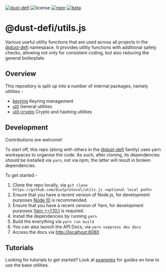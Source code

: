 [![dust-defi](https://img.shields.io/badge/dust--defi-js-blueviolet)](https://docs.dust.llc/docs/developers/js_libraries/#dustjs)
![license](https://img.shields.io/badge/License-Apache%202.0-blue?logo=apache&style=flat-square)
[![npm](https://img.shields.io/npm/v/@dust-defi/util?logo=npm&style=flat-square)](https://www.npmjs.com/package/@dust-defi/util)
[![beta](https://img.shields.io/npm/v/@dust-defi/util/beta?label=beta&logo=npm&style=flat-square)](https://www.npmjs.com/package/@dust-defi/util)

# @dust-defi/utils.js

Various useful utility functions that are used across all projects in the [@dust-defi](https://dust.llc) namespace. It provides utility functions with additional safety checks, allowing not only for consistent coding, but also reducing the general boilerplate.

## Overview

This repository is split up into a number of internal packages, namely utilities -

- [keyring](packages/keyring/) Keyring management
- [util](packages/util/) General utilities
- [util-crypto](packages/util-crypto/) Crypto and hashing utilities

## Development

Contributions are welcome!

To start off, this repo (along with others in the [@dust-defi](https://github.com/dustprotocol/) family) uses yarn workspaces to organise the code. As such, after cloning, its dependencies _should_ be installed via `yarn`, not via npm; the latter will result in broken dependencies.

To get started -

1. Clone the repo locally, via `git clone https://github.com/dustprotocol/utils.js <optional local path>`
2. Ensure that you have a recent version of Node.js, for development purposes [Node 10](https://nodejs.org/en/) is recommended.
3. Ensure that you have a recent version of Yarn, for development purposes [Yarn >=1.10.1](https://yarnpkg.com/docs/install) is required.
4. Install the dependencies by running `yarn`
5. Build the everything via `yarn run build`
6. You can also launch the API Docs, via `yarn vuepress dev docs`
7. Access the docs via [http://localhost:8080](http://localhost:8080)

## Tutorials

Looking for tutorials to get started? Look at [examples](https://polkadot.js.org/api/examples/keyring/) for guides on how to use the base utilities.
